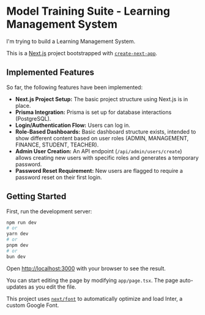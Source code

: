 # Model Training Suite - Learning Management System

I'm trying to build a Learning Management System.

This is a [Next.js](https://nextjs.org) project bootstrapped with [`create-next-app`](https://nextjs.org/docs/app/api-reference/cli/create-next-app).

## Implemented Features

So far, the following features have been implemented:

- **Next.js Project Setup:** The basic project structure using Next.js is in place.
- **Prisma Integration:** Prisma is set up for database interactions (PostgreSQL).
- **Login/Authentication Flow:** Users can log in.
- **Role-Based Dashboards:** Basic dashboard structure exists, intended to show different content based on user roles (ADMIN, MANAGEMENT, FINANCE, STUDENT, TEACHER).
- **Admin User Creation:** An API endpoint (`/api/admin/users/create`) allows creating new users with specific roles and generates a temporary password.
- **Password Reset Requirement:** New users are flagged to require a password reset on their first login.

## Getting Started

First, run the development server:

```bash
npm run dev
# or
yarn dev
# or
pnpm dev
# or
bun dev
```

Open [http://localhost:3000](http://localhost:3000) with your browser to see the result.

You can start editing the page by modifying `app/page.tsx`. The page auto-updates as you edit the file.

This project uses [`next/font`](https://nextjs.org/docs/basic-features/font-optimization) to automatically optimize and load Inter, a custom Google Font.